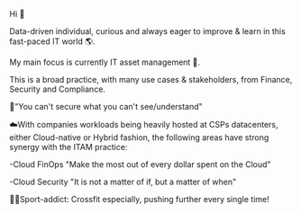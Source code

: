 Hi 👋

Data-driven individual, curious and always eager to improve & learn in this fast-paced IT world 🌎.

My main focus is currently IT asset management 🔄.

This is a broad practice, with many use cases & stakeholders, from Finance, Security and Compliance. 

📢"You can't secure what you can't see/understand"

☁️With companies workloads being heavily hosted at CSPs datacenters, either Cloud-native or Hybrid fashion, the following areas have strong synergy with the ITAM practice:

-Cloud FinOps "Make the most out of every dollar spent on the Cloud"

-Cloud Security "It is not a matter of if, but a matter of when"

🏃‍♂️Sport-addict: Crossfit especially, pushing further every single time!